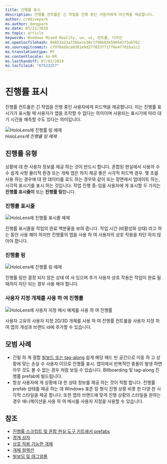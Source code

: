 ```yaml
---
title: 진행률 표시
description: 진행률 컨트롤은 긴 작업을 진행 중인 사용자에게 피드백을 제공합니다.
author: cre8ivepark
ms.author: dongpark
ms.date: 03/21/2018
ms.topic: article
keywords: Windows Mixed Reality, ux, ui, 컨트롤, 디자인
ms.openlocfilehash: 84853a23a73bbece30c1f96b83e586642f3ab762
ms.sourcegitcommit: cf9f8ebbca0301e9d277853771ff6e47701ba1c1
ms.translationtype: MT
ms.contentlocale: ko-KR
ms.lasthandoff: 07/02/2019
ms.locfileid: "67523257"
---
```

# <a name="displaying-progress"></a>진행률 표시

진행률 컨트롤은 긴 작업을 진행 중인 사용자에게 피드백을 제공합니다. 이는 진행률 표시기가 표시될 때 사용자가 앱을 조작할 수 없다는 의미이며 사용되는 표시기에 따라 대기 시간을 예측할 수도 있다는 의미입니다.

![HoloLens에 진행률 링 예제](images/HoloLens2_Loader.gif)<br>
*HoloLens에 진행률 링 예제*

## <a name="types-of-progress"></a>진행률 유형

상황에 대 한 사용자 정보를 제공 하는 것이 반드시 합니다. 혼합된 현실에서 사용자 수 수 쉽게 사항 물리적 환경 또는 개체 앱은 하지 제공 좋은 시각적 피드백 경우. 몇 초를 사용 하는 경우에 대 한 데이터를 로드 하는 경우와 같이 또는 장면에서 업데이트 하는, 시각적 표시기를 표시 하는 것입니다. 작업 진행 중-임을 사용자에 게 표시할 두 가지는 **진행률 표시줄이** 또는 **진행률 링**합니다.

### <a name="progress-bar"></a>진행률 표시줄

![HoloLens에 진행률 표시줄 예제](images/640px-progressbar.jpg)

진행률 표시줄을 작업의 완료 백분율을 보여 줍니다. 작업 시간 (비활성화 상태) 라고 하는 동안 사용 해야 하지만 진행률의 앱을 사용 하 여 사용자의 상호 작용을 차단 하지 않아야 합니다.

### <a name="progress-ring"></a>진행률 링

![HoloLens에 진행률 링 예제](images/640px-progressring.jpg)

진행률 링만 결정 되지 않은 상태 여 서 있으며 추가 사용자 상호 작용은 작업이 완료 될 때까지 차단 되는 경우 사용 해야 합니다.

### <a name="progress-with-a-custom-object"></a>사용자 지정 개체를 사용 하 여 진행률

![HoloLens에 사용자 지정 메시 예제를 사용 하 여 진행률](images/640px-progresscustom.jpg)

사용자 고유의 사용자 지정 2D/3D 개체를 사용 하 여 진행률 컨트롤을 사용자 지정 하 여 앱의 개성과 브랜드 id에 추가할 수 있습니다.

## <a name="best-practices"></a>모범 사례
* 긴밀 하 게 결합 [빌보드 또는 tag-along](billboarding-and-tag-along.md) 쉽게 해당 헤드 빈 공간으로 이동 하 고 상황에 맞는 손실 수 사용자 이므로 진행률 표시. 앱이에서 반복적인 충돌이 발생 하면 아무 것도 볼 수 없는 경우 처럼 보일 수 있습니다. Billboarding 및 tag-along 진행률 prefab에 빌드됩니다.
* 항상 사용자에 게 상황에 대 한 상태 정보를 제공 하는 것이 적합 합니다. 진행률 prefab 상태를 제공 하는 데 Windows 표준 링 형식 진행 상황 비롯 한 다양 한 시각적 스타일을 제공 합니다. 또한 앱의 브랜드에 맞게 진행 상황의 스타일을 원하는 경우 애니메이션을 사용 하 여 메시를 사용자 지정을 사용할 수 있습니다.

## <a name="see-also"></a>참조
* [진행률 스크립트 및 혼합 현실 도구 키트에서 prefabs](https://github.com/microsoft/MixedRealityToolkit-Unity/tree/mrtk_development/Assets/MixedRealityToolkit.SDK/Features/UX/Prefabs/Loader)
* [경계 상자](app-bar-and-bounding-box.md)
* [상호 작용 가능한 개체](interactable-object.md)
* [개체 컬렉션](object-collection.md)
* [빌보딩 및 태그얼롱](billboarding-and-tag-along.md)
